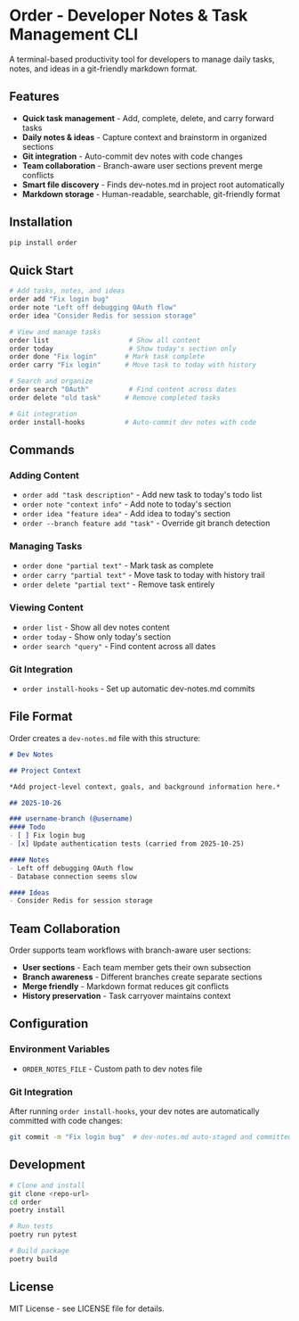 # Order - Developer Notes & Task Management CLI

A terminal-based productivity tool for developers to manage daily tasks, notes, and ideas in a git-friendly markdown format.

## Features

- **Quick task management** - Add, complete, delete, and carry forward tasks
- **Daily notes & ideas** - Capture context and brainstorm in organized sections  
- **Git integration** - Auto-commit dev notes with code changes
- **Team collaboration** - Branch-aware user sections prevent merge conflicts
- **Smart file discovery** - Finds dev-notes.md in project root automatically
- **Markdown storage** - Human-readable, searchable, git-friendly format

## Installation

```bash
pip install order
```

## Quick Start

```bash
# Add tasks, notes, and ideas
order add "Fix login bug"
order note "Left off debugging OAuth flow"  
order idea "Consider Redis for session storage"

# View and manage tasks
order list                    # Show all content
order today                   # Show today's section only
order done "Fix login"       # Mark task complete
order carry "Fix login"      # Move task to today with history

# Search and organize
order search "OAuth"          # Find content across dates
order delete "old task"      # Remove completed tasks

# Git integration
order install-hooks          # Auto-commit dev notes with code
```

## Commands

### Adding Content
- `order add "task description"` - Add new task to today's todo list
- `order note "context info"` - Add note to today's section  
- `order idea "feature idea"` - Add idea to today's section
- `order --branch feature add "task"` - Override git branch detection

### Managing Tasks  
- `order done "partial text"` - Mark task as complete
- `order carry "partial text"` - Move task to today with history trail
- `order delete "partial text"` - Remove task entirely

### Viewing Content
- `order list` - Show all dev notes content
- `order today` - Show only today's section
- `order search "query"` - Find content across all dates

### Git Integration
- `order install-hooks` - Set up automatic dev-notes.md commits

## File Format

Order creates a `dev-notes.md` file with this structure:

```markdown
# Dev Notes

## Project Context

*Add project-level context, goals, and background information here.*

## 2025-10-26

### username-branch (@username)
#### Todo
- [ ] Fix login bug
- [x] Update authentication tests (carried from 2025-10-25)

#### Notes
- Left off debugging OAuth flow
- Database connection seems slow

#### Ideas
- Consider Redis for session storage
```

## Team Collaboration

Order supports team workflows with branch-aware user sections:

- **User sections** - Each team member gets their own subsection
- **Branch awareness** - Different branches create separate sections  
- **Merge friendly** - Markdown format reduces git conflicts
- **History preservation** - Task carryover maintains context

## Configuration

### Environment Variables
- `ORDER_NOTES_FILE` - Custom path to dev notes file

### Git Integration
After running `order install-hooks`, your dev notes are automatically committed with code changes:

```bash
git commit -m "Fix login bug"  # dev-notes.md auto-staged and committed
```

## Development

```bash
# Clone and install
git clone <repo-url>
cd order
poetry install

# Run tests
poetry run pytest

# Build package
poetry build
```

## License

MIT License - see LICENSE file for details.
